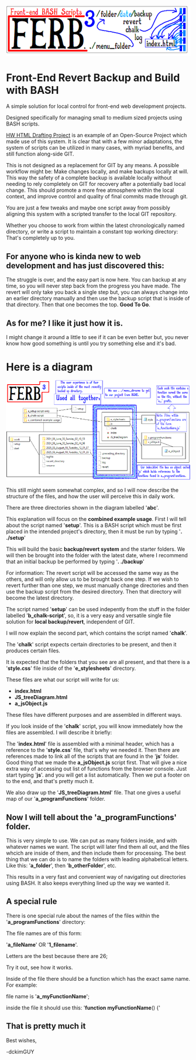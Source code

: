![Title Block: Front-end BASH Scripts](./images-for-readme/a_title-block.png)

# Front-End Revert Backup and Build with BASH

A simple solution for local control for front-end web development projects.

Designed specifically for managing small to medium sized projects using BASH scripts. 

[HW HTML Drafting Project](https://github.com/dckimMysteryAuthor/HW-HTML-Drafting-Project) is an example of an Open-Source Project which made use of this system. It is clear that with a few minor adaptations, the system of scripts can be utilized in many cases, with myriad benefits, and still function along-side GIT.

This is not designed as a replacement for GIT by any means. A possible workflow might be: Make changes locally, and make backups locally at will. This way the safety of a complete backup is available locally without needing to rely completely on GIT for recovery after a potentially bad local change. This should promote a more free atmosphere within the local context, and improve control and quality of final commits made through git.

You are just a few tweaks and maybe one script away from possibly aligning this system with a scripted transfer to the local GIT repository.

Whether you choose to work from within the latest chronologically named directory, or write a script to maintain a constant top working directory: That's completely up to you.

## For anyone who is kinda new to web development and has just discovered this:

The struggle is over, and the easy part is now here. You can backup at any time, so you will never step back from the progress you have made. The revert will only take you back a single step but, you can always change into an earlier directory manually and then use the backup script that is inside of that directory. Then that one becomes the top. **Good To Go**.

## As for me? I like it just how it is.

I might change it around a little to see if it can be even better but, you never know how good something is until you try something else and it's bad.

# Here is a diagram

![File Map for the backup/revert system](./images-for-readme/a_file-map.png)

This still might seem somewhat complex, and so I will now describe the structure of the files, and how the user will perceive this in daily work.

There are three directories shown in the diagram labelled '**abc**'.

This explanation will focus on the **combined example usage**. First I will tell about the script named '**setup**'. This is a BASH script which must be first placed in the intended project's directory, then it must be run by typing '**. ./setup**'

This will build the basic **backup/revert system** and the starter folders. We will then be brought into the folder with the latest date, where I recommend that an initial backup be performed by typing '**. ./backup**'

For information: The revert script will be accessed the same way as the others, and will only allow us to be brought back one step. If we wish to revert further than one step, we must manually change directories and then use the backup script from the desired directory. Then that directory will become the latest directory.

The script named '**setup**' can be used indepently from the stuff in the folder labelled '**b_chalk-script**', so, it is a very easy and versatile single file solution for **local backup/revert**, independent of GIT.

I will now explain the second part, which contains the script named '**chalk**'.

The '**chalk**' script expects certain directories to be present, and then it produces certain files.

It is expected that the folders that you see are all present, and that there is a '**style.css**' file inside of the '**e_stylesheets**' directory.

These files are what our script will write for us:
- **index.html**
- **JS_treeDiagram.html**
- **a_jsObject.js**

These files have different purposes and are assembled in different ways.

If you look inside of the '**chalk**' script, you will know immediately how the files are assembled. I will describe it briefly:

The '**index.html**' file is assembled with a minimal header, which has a reference to the '**style.css**' file, that's why we needed it. Then there are references made to link all of the scripts that are found in the '**js**' folder. Good thing that we made the **a_jsObject.js** script first. That will give a nice extra way of accessing out list of functions from the browser console. Just start typing '**js**'. and you will get a list automatically. Then we put a footer on to the end, and that's pretty much it.

We also draw up the '**JS_treeDiagram.html**' file. That one gives a useful map of our '**a_programFunctions**' folder.

## Now I will tell about the '**a_programFunctions**' folder.

This is very simple to use. We can put as many folders inside, and with whatever names we want. The script will later find them all out, and the files whcich are inside of them, and then include them for processing. The best thing that we can do is to name the folders with leading alphabetical letters. Like this: '**a_folder**', then '**b_otherFolder**', etc.

This results in a very fast and convenient way of navigating out directories using BASH. It also keeps everything lined up the way we wanted it.

## A special rule

There is one special rule about the names of the files within the '**a_programFunctions**' directory:

The file names are of this form:

'**a_fileName**' OR '**1_filename**'.

Letters are the best because there are 26;

Try it out, see how it works.

Inside of the file there should be a function which has the exact same name. For example:

file name is '**a_myFunctionName**';

inside the file it should use this: '**function myFunctionName**() {'

## That is pretty much it

Best wishes,

-dckimGUY
